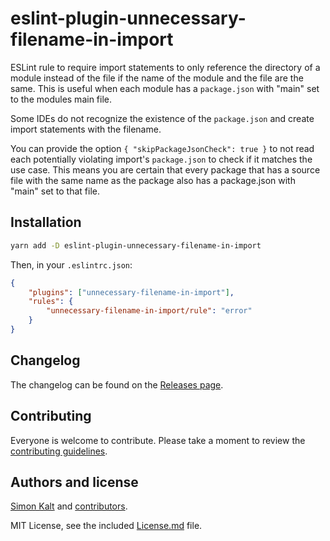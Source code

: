 # eslint-plugin-unnecessary-filename-in-import

ESLint rule to require import statements to only reference the directory of a module
instead of the file if the name of the module and the file are the same.
This is useful when each module has a `package.json` with "main" set to the modules main file.

Some IDEs do not recognize the existence of the `package.json` and create import statements with the filename.

You can provide the option `{ "skipPackageJsonCheck": true }` to not read each
potentially violating import's `package.json` to check if it matches the use case.
This means you are certain that every package that has a source file with the same name as the package
also has a package.json with "main" set to that file.

<!-- TODO: ## Sample -->

## Installation

```bash
yarn add -D eslint-plugin-unnecessary-filename-in-import
```

Then, in your `.eslintrc.json`:

```json
{
    "plugins": ["unnecessary-filename-in-import"],
    "rules": {
        "unnecessary-filename-in-import/rule": "error"
    }
}
```

## Changelog

The changelog can be found on the [Releases page](https://github.com/ska-kialo/eslint-plugin-unnecessary-filename-in-import/releases).

## Contributing

Everyone is welcome to contribute. Please take a moment to review the [contributing guidelines](Contributing.md).

## Authors and license

[Simon Kalt](https://www.github.com/ska-kialo) and [contributors](https://github.com/ska-kialo/eslint-plugin-unnecessary-filename-in-import/graphs/contributors).

MIT License, see the included [License.md](License.md) file.
